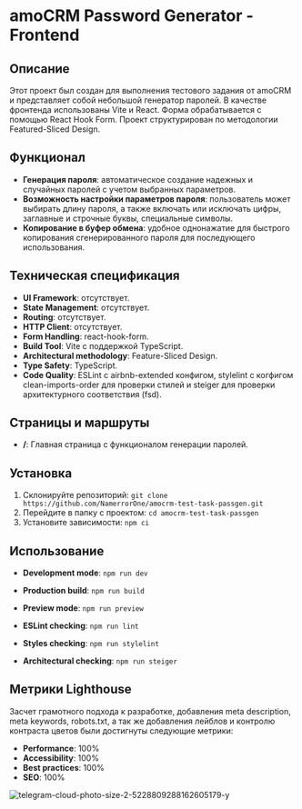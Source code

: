 # amoCRM Password Generator - Frontend

## Описание

Этот проект был создан для выполнения тестового задания от amoCRM и представляет собой небольшой генератор паролей. В качестве фронтенда использованы Vite и React. Форма обрабатывается с помощью React Hook Form. Проект структурирован по методологии Featured-Sliced Design.

## Функционал

- **Генерация пароля**: автоматическое создание надежных и случайных паролей с учетом выбранных параметров.
- **Возможность настройки параметров пароля**: пользователь может выбирать длину пароля, а также включать или исключать цифры, заглавные и строчные буквы, специальные символы.
- **Копирование в буфер обмена**: удобное однонажатие для быстрого копирования сгенерированного пароля для последующего использования.

## Техническая спецификация

- **UI Framework**: отсутствует.
- **State Management**: отсутствует.
- **Routing**: отсутствует.
- **HTTP Client**: отсутствует.
- **Form Handling**: react-hook-form.
- **Build Tool**: Vite с поддержкой TypeScript.
- **Architectural methodology**: Feature-Sliced Design.
- **Type Safety**: TypeScript.
- **Code Quality**: ESLint c airbnb-extended конфигом, stylelint с когфигом clean-imports-order для проверки стилей и steiger для проверки архитектурного соответствия (fsd).

## Страницы и маршруты

- **/**: Главная страница с функционалом генерации паролей.

## Установка

1. Склонируйте репозиторий: `git clone https://github.com/NamerrorOne/amocrm-test-task-passgen.git`
2. Перейдите в папку с проектом: `cd amocrm-test-task-passgen`
3. Установите зависимости: `npm ci`

## Использование

- **Development mode**: `npm run dev`
- **Production build**: `npm run build`
- **Preview mode**: `npm run preview`

- **ESLint checking**: `npm run lint`
- **Styles checking**: `npm run stylelint`
- **Architectural checking**: `npm run steiger`

## Метрики Lighthouse

Засчет грамотного подхода к разработке, добавления meta description, meta keywords, robots.txt, а так же добавления лейблов и контролю контраста цветов были достигнуты следующие метрики:

- **Performance**: 100%
- **Accessibility**: 100%
- **Best practices**: 100%
- **SEO**: 100%

![telegram-cloud-photo-size-2-5228809288162605179-y](https://github.com/user-attachments/assets/411be234-390b-461c-8f71-7cc2d188073e)

